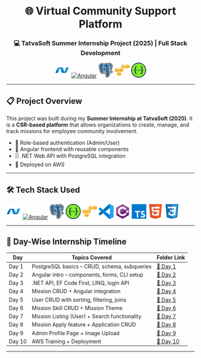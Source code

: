 <h1 align="center">🌐 Virtual Community Support Platform</h1>
<h3 align="center">💻 TatvaSoft Summer Internship Project (2025) | Full Stack Development</h3>

<p align="center">
  <a href="https://dotnet.microsoft.com/"><img src="https://raw.githubusercontent.com/devicons/devicon/master/icons/dot-net/dot-net-original.svg" alt=".NET" width="40"/></a>
  <a href="https://angular.io/"><img src="https://angular.io/assets/images/logos/angular/angular.svg" alt="Angular" width="40"/></a>
  <a href="https://www.postgresql.org/"><img src="https://raw.githubusercontent.com/devicons/devicon/master/icons/postgresql/postgresql-original.svg" alt="PostgreSQL" width="40"/></a>
  <a href="https://aws.amazon.com/"><img src="https://raw.githubusercontent.com/devicons/devicon/master/icons/amazonwebservices/amazonwebservices-original.svg" alt="AWS" width="40"/></a>
  <a href="https://swagger.io/"><img src="https://raw.githubusercontent.com/devicons/devicon/master/icons/swagger/swagger-original.svg" alt="Swagger" width="40"/></a>
</p>

---

## 📋 Project Overview

This project was built during my **Summer Internship at TatvaSoft (2025)**. It is a **CSR-based platform** that allows organizations to create, manage, and track missions for employee community involvement.

- 🔐 Role-based authentication (Admin/User)
- 🧩 Angular frontend with reusable components
- 🗄️ .NET Web API with PostgreSQL integration
- 🚀 Deployed on AWS

---

## 🛠️ Tech Stack Used

<p align="left">
  <a href="https://dotnet.microsoft.com/"><img src="https://raw.githubusercontent.com/devicons/devicon/master/icons/dot-net/dot-net-original.svg" alt=".NET" width="40"/></a>
  <a href="https://angular.io/"><img src="https://angular.io/assets/images/logos/angular/angular.svg" alt="Angular" width="40"/></a>
  <a href="https://www.postgresql.org/"><img src="https://raw.githubusercontent.com/devicons/devicon/master/icons/postgresql/postgresql-original.svg" alt="PostgreSQL" width="40"/></a>
  <a href="https://swagger.io/"><img src="https://raw.githubusercontent.com/devicons/devicon/master/icons/swagger/swagger-original.svg" alt="Swagger" width="40"/></a>
  <a href="https://aws.amazon.com/"><img src="https://raw.githubusercontent.com/devicons/devicon/master/icons/amazonwebservices/amazonwebservices-original.svg" alt="AWS" width="40"/></a>
  <a href="https://code.visualstudio.com/"><img src="https://raw.githubusercontent.com/devicons/devicon/master/icons/vscode/vscode-original.svg" alt="VS Code" width="40"/></a>
  <a href="https://learn.microsoft.com/en-us/dotnet/csharp/"><img src="https://raw.githubusercontent.com/devicons/devicon/master/icons/csharp/csharp-original.svg" alt="C#" width="40"/></a>
  <a href="https://www.typescriptlang.org/"><img src="https://raw.githubusercontent.com/devicons/devicon/master/icons/typescript/typescript-original.svg" alt="TypeScript" width="40"/></a>
  <a href="https://developer.mozilla.org/en-US/docs/Web/HTML"><img src="https://raw.githubusercontent.com/devicons/devicon/master/icons/html5/html5-original.svg" alt="HTML5" width="40"/></a>
  <a href="https://developer.mozilla.org/en-US/docs/Web/CSS"><img src="https://raw.githubusercontent.com/devicons/devicon/master/icons/css3/css3-original.svg" alt="CSS3" width="40"/></a>
</p>

---

## 📅 Day-Wise Internship Timeline

| Day     | Topics Covered                                                       | Folder Link |
|---------|------------------------------------------------------------------------|-------------|
| Day 1   | PostgreSQL basics – CRUD, schema, subqueries                           | [📁 Day 1](https://github.com/solankitushar2404/TatvaSoft_Summer_Internship/tree/main/Day%201) |
| Day 2   | Angular intro – components, forms, CLI setup                           | [📁 Day 2](https://github.com/solankitushar2404/TatvaSoft_Summer_Internship/tree/main/Day%202) |
| Day 3   | .NET API, EF Code First, LINQ, login API                               | [📁 Day 3](https://github.com/solankitushar2404/TatvaSoft_Summer_Internship/tree/main/Day%203) |
| Day 4   | Mission CRUD + Angular integration                                     | [📁 Day 4](https://github.com/solankitushar2404/TatvaSoft_Summer_Internship/tree/main/Day%204) |
| Day 5   | User CRUD with sorting, filtering, joins                               | [📁 Day 5](https://github.com/solankitushar2404/TatvaSoft_Summer_Internship/tree/main/Day%205) |
| Day 6   | Mission Skill CRUD + Mission Theme                                     | [📁 Day 6](https://github.com/solankitushar2404/TatvaSoft_Summer_Internship/tree/main/Day%206) |
| Day 7   | Mission Listing (User) + Search functionality                          | [📁 Day 7](https://github.com/solankitushar2404/TatvaSoft_Summer_Internship/tree/main/Day%207) |
| Day 8   | Mission Apply feature + Application CRUD                               | [📁 Day 8](https://github.com/solankitushar2404/TatvaSoft_Summer_Internship/tree/main/Day%208) |
| Day 9   | Admin Profile Page + Image Upload                                      | [📁 Day 9](https://github.com/solankitushar2404/TatvaSoft_Summer_Internship/tree/main/Day%209) |
| Day 10  | AWS Training + Deployment                                               | [📁 Day 10](https://github.com/solankitushar2404/TatvaSoft_Summer_Internship/tree/main/Day%2010) |

---
